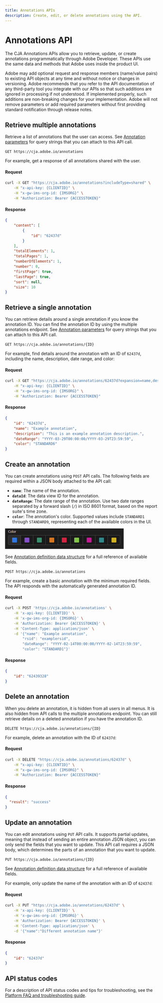 ```yaml
---
title: Annotations APIs
description: Create, edit, or delete annotations using the API.
---
```


# Annotations API

The CJA Annotations APIs allow you to retrieve, update, or create annotations programmatically through Adobe Developer. These APIs use the same data and methods that Adobe uses inside the product UI.

<InlineAlert variant="info" slots="text" />

Adobe may add optional request and response members (name/value pairs) to existing API objects at any time and without notice or changes in versioning. Adobe recommends that you refer to the API documentation of any third-party tool you integrate with our APIs so that such additions are ignored in processing if not understood. If implemented properly, such additions are non-breaking changes for your implementation. Adobe will not remove parameters or add required parameters without first providing standard notification through release notes.

## Retrieve multiple annotations

Retrieve a list of annotations that the user can access. See [Annotation parameters](parameters.md) for query strings that you can attach to this API call.

`GET https://cja.adobe.io/annotations`

For example, get a response of all annotations shared with the user.

<CodeBlock slots="heading, code" repeat="2" languages="CURL,JSON"/>

#### Request

```sh
curl -X GET "https://cja.adobe.io/annotations?includeType=shared" \
    -H "x-api-key: {CLIENTID}" \
    -H "x-gw-ims-org-id: {IMSORG}" \
    -H "Authorization: Bearer {ACCESSTOKEN}"
```

#### Response

```json
{
    "content": [
        {
            "id": "62437d"
        }
    ],
    "totalElements": 1,
    "totalPages": 1,
    "numberOfElements": 1,
    "number": 0,
    "firstPage": true,
    "lastPage": true,
    "sort": null,
    "size": 10
}
```

## Retrieve a single annotation

You can retrieve details around a single annotation if you know the annotation ID. You can find the annotation ID by using the multiple annotations endpoint. See [Annotation parameters](parameters.md) for query strings that you can attach to this API call.

`GET https://cja.adobe.io/annotations/{ID}`

For example, find details around the annotation with an ID of `62437d`, including the name, description, date range, and color:

<CodeBlock slots="heading, code" repeat="2" languages="CURL,JSON"/>

#### Request

```sh
curl -X GET "https://cja.adobe.io/annotations/62437d?expansion=name,description,dateRange,color" \
    -H "x-api-key: {CLIENTID}" \
    -H "x-gw-ims-org-id: {IMSORG}" \
    -H "Authorization: Bearer {ACCESSTOKEN}"
```

#### Response

```json
{
    "id": "62437d",
    "name": "Example annotation",
    "description": "This is an example annotation description.",
    "dateRange": "YYYY-03-29T00:00:00/YYYY-03-29T23:59:59",
    "color": "STANDARD6"
}
```

## Create an annotation

You can create annotations using `POST` API calls. The following fields are required within a JSON body attached to the API call:

* **`name`**: The name of the annotation.
* **`dataId`**: The data view ID for the annotation.
* **`dateRange`**: The date range of the annotation. Use two date ranges separated by a forward slash (`/`) in ISO 8601 format, based on the report suite's time zone.
* **`color`**: The annotation's color. Supported values include `STANDARD1` through `STANDARD9`, representing each of the available colors in the UI.

![Annotation colors](../../assets/annotation-colors.png)

See [Annotation definition data structure](definition.md) for a full reference of available fields.

`POST https://cja.adobe.io/annotations`

For example, create a basic annotation with the minimum required fields. The API responds with the automatically generated annotation ID.

<CodeBlock slots="heading, code" repeat="2" languages="CURL,JSON"/>

#### Request

```sh
curl -X POST 'https://cja.adobe.io/annotations' \
    -H 'x-api-key: {CLIENTID}' \
    -H 'x-gw-ims-org-id: {IMSORG}' \
    -H 'Authorization: Bearer {ACCESSTOKEN}' \
    -H 'Content-Type: application/json' \
    -d '{"name": "Example annotation",
        "rsid": "examplersid",
        "dateRange": "YYYY-02-14T00:00:00/YYYY-02-14T23:59:59",
        "color": "STANDARD1"}'
```

#### Response

```json
{
    "id": "62439328"
}
```

## Delete an annotation

When you delete an annotation, it is hidden from all users in all menus. It is also hidden from API calls to the multiple annotations endpoint. You can still retrieve details on a deleted annotation if you have the annotation ID.

`DELETE https://cja.adobe.io/annotations/{ID}`

For example, delete an annotation with the ID of `62437d`:

<CodeBlock slots="heading, code" repeat="2" languages="CURL,JSON"/>

#### Request

```sh
curl -X DELETE "https://cja.adobe.io/annotations/62437d" \
    -H "x-api-key: {CLIENTID}" \
    -H "x-gw-ims-org-id: {IMSORG}" \
    -H "Authorization: Bearer {ACCESSTOKEN}"
```

#### Response

```json
{
  "result": "success"
}
```

## Update an annotation

You can edit annotations using `PUT` API calls. It supports partial updates, meaning that instead of sending an entire annotation JSON object, you can only send the fields that you want to update. This API call requires a JSON body, which determines the parts of an annotation that you want to update.

`PUT https://cja.adobe.io/annotations/{ID}`

See [Annotation definition data structure](definition.md) for a full reference of available fields.

For example, only update the name of the annotation with an ID of `62437d`:

<CodeBlock slots="heading, code" repeat="2" languages="CURL,JSON"/>

#### Request

```sh
curl -X PUT "https://cja.adobe.io/annotations/62437d" \
    -H 'x-api-key: {CLIENTID}' \
    -H 'x-gw-ims-org-id: {IMSORG}' \
    -H 'Authorization: Bearer {ACCESSTOKEN}' \
    -H 'Content-Type: application/json' \
    -d '{"name":"Different annotation name"}'
```

#### Response

```json
{
    "id": "62437d"
}
```
## API status codes

For a description of API status codes and tips for troubleshooting, see the [Platform FAQ and troubleshooting guide](https://experienceleague.adobe.com/docs/experience-platform/landing/troubleshooting.html#api-status-codes).
